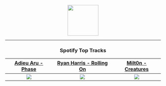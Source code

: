 <p align="center">
  <a href="https://www.tobiasmichael.de">
    <img src="https://tobiasmichael.de/assets/logo.gif" width="100" height="100"/>
  </a>
</p>

---

<h3 align="center">Spotify Top Tracks</h3>

[Adieu Aru - Phase](https://open.spotify.com/track/2kuvzhyv1eTsKPOs00CLnt)|[Ryan Harris - Rolling On](https://open.spotify.com/track/5QZHOS6ipp8liMXtvzIscD)|[Milt0n - Creatures](https://open.spotify.com/track/7fv0qTmalrnNDgExDHzj4l)
:---:|:----:|:----:
<img src="https://i.scdn.co/image/ab67616d00001e023447f6b77d6f76d13034735b"/>|<img src="https://i.scdn.co/image/ab67616d00001e025a0c300c766f6fb9d574e863"/>|<img src="https://i.scdn.co/image/ab67616d00001e027a0498668708bacdc1d63e83"/>